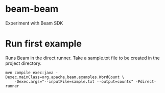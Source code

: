 # beam-beam
Experiment with Beam SDK
# Run first example
Runs Beam in the direct runner. Take a sample.txt file to be created in the project directory.

```
mvn compile exec:java -Dexec.mainClass=org.apache.beam.examples.WordCount \
    -Dexec.args="--inputFile=sample.txt --output=counts" -Pdirect-runner
```
